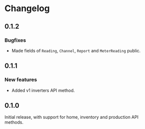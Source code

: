 # Changelog

## 0.1.2

### Bugfixes

- Made fields of `Reading`, `Channel`, `Report` and `MeterReading` public.

## 0.1.1

### New features

- Added v1 inverters API method.

## 0.1.0

Initial release, with support for home, inventory and production API methods.
